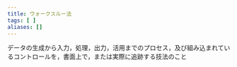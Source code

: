```yaml
---
title: ウォークスルー法
tags: [ ]
aliases: []
---
```

データの生成から入力，処理，出力，活用までのプロセス，及び組み込まれているコントロールを，書面上で，または実際に追跡する技法のこと
